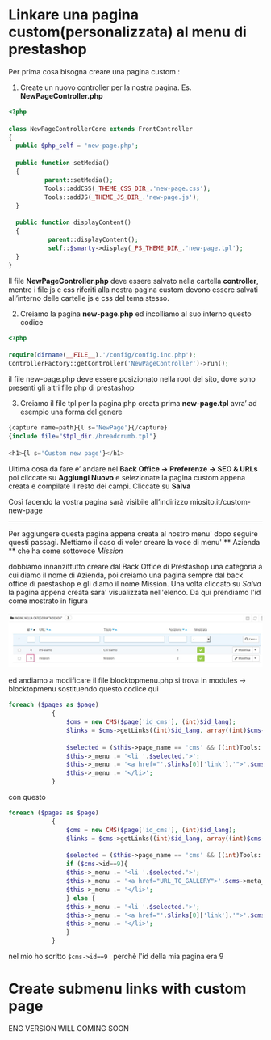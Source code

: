 Linkare una pagina custom(personalizzata) al menu di prestashop
======================================================

Per prima cosa bisogna creare una pagina custom :

1. Create un nuovo controller per la nostra pagina. Es. **NewPageController.php**
```php
<?php

class NewPageControllerCore extends FrontController
{
  public $php_self = 'new-page.php';

  public function setMedia()
  {
		  parent::setMedia();
		  Tools::addCSS(_THEME_CSS_DIR_.'new-page.css');
		  Tools::addJS(_THEME_JS_DIR_.'new-page.js');
  }

  public function displayContent()
  {
		   parent::displayContent();
		   self::$smarty->display(_PS_THEME_DIR_.'new-page.tpl');
  }
}
```

Il file **NewPageController.php** deve essere salvato nella cartella **controller**, mentre i file js e css riferiti alla nostra pagina custom devono essere salvati all’interno delle cartelle js e css del tema stesso.

2. Creiamo la pagina **new-page.php** ed incolliamo al suo interno questo codice
```php
<?php

require(dirname(__FILE__).'/config/config.inc.php');
ControllerFactory::getController('NewPageController')->run();
```

il file new-page.php deve essere posizionato nella root del sito, dove sono presenti gli altri file php di prestashop  

3. Creiamo il file tpl per la pagina php creata prima
**new-page.tpl** avra’ ad esempio una forma del genere
```php
{capture name=path}{l s='NewPage'}{/capture}
{include file="$tpl_dir./breadcrumb.tpl"}

<h1>{l s='Custom new page'}</h1>
```

Ultima cosa da fare e’ andare nel **Back Office -> Preferenze -> SEO & URLs** poi cliccate su **Aggiungi Nuovo** e selezionate la pagina custom appena creata e compilate il resto dei campi. Cliccate su **Salva**

Così facendo la vostra pagina sarà visibile all’indirizzo miosito.it/custom-new-page 

---

Per aggiungere questa pagina appena creata al nostro menu' dopo seguire questi passagi.
Mettiamo il caso di voler creare la voce di menu' ** Azienda ** che ha come sottovoce *Mission*

dobbiamo innanzittutto creare dal Back Office di Prestashop una categoria a cui diamo il nome di Azienda, poi creiamo una pagina sempre dal back office di prestashop e gli diamo il nome Mission. Una volta cliccato su *Salva* la pagina appena creata sara' visualizzata nell'elenco. Da qui prendiamo l'id come mostrato in figura

![alt text](https://github.com/giaba90/Prestashop-Linkare-una-pagina-custom-personalizzata-al-menu-di-prestashop/blob/master/presta.jpg "Prestashop create page")


ed andiamo a modificare il file blocktopmenu.php si trova in modules -> blocktopmenu 
sostituendo questo codice qui
```php
foreach ($pages as $page)
			{
				$cms = new CMS($page['id_cms'], (int)$id_lang);
				$links = $cms->getLinks((int)$id_lang, array((int)$cms->id));

				$selected = ($this->page_name == 'cms' && ((int)Tools::getValue('id_cms') == $page['id_cms'])) ? ' class="sfHoverForce"' : '';
				$this->_menu .= '<li '.$selected.'>';
				$this->_menu .= '<a href="'.$links[0]['link'].'">'.$cms->meta_title.'</a>';
				$this->_menu .= '</li>';
			}
```
con questo
```php
foreach ($pages as $page)
			{
				$cms = new CMS($page['id_cms'], (int)$id_lang);
				$links = $cms->getLinks((int)$id_lang, array((int)$cms->id));

				$selected = ($this->page_name == 'cms' && ((int)Tools::getValue('id_cms') == $page['id_cms'])) ? ' class="sfHoverForce"' : '';
                if ($cms->id==9){
				$this->_menu .= '<li '.$selected.'>';
				$this->_menu .= '<a href="URL_TO_GALLERY">'.$cms->meta_title.'</a>';
				$this->_menu .= '</li>';
                } else {
                $this->_menu .= '<li '.$selected.'>';
				$this->_menu .= '<a href="'.$links[0]['link'].'">'.$cms->meta_title.'</a>';
				$this->_menu .= '</li>';    
                }
			}
```
nel mio ho scritto ```$cms->id==9 ``` perchè l'id della mia pagina era 9



Create submenu links with custom page
=====================================

ENG VERSION WILL COMING SOON
